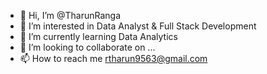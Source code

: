 - 👋 Hi, I’m @TharunRanga
- 👀 I’m interested in Data Analyst & Full Stack Development
- 🌱 I’m currently learning Data Analytics
- 💞️ I’m looking to collaborate on ...
- 📫 How to reach me rtharun9563@gmail.com

<!---
TharunRanga/TharunRanga is a ✨ special ✨ repository because its `README.md` (this file) appears on your GitHub profile.
You can click the Preview link to take a look at your changes.
--->
